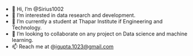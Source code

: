 - 👋 Hi, I’m @Sirius1002
- 👀 I’m interested in data research and development.
- 🌱 I’m currently a student at Thapar Institute if Engineering and Technology.
- 💞️ I’m looking to collaborate on any project on Data science and machine learning.
- 📫 Reach me at @igupta.1023@gmail.com

<!---
Sirius1002/Sirius1002 is a ✨ special ✨ repository because its `README.md` (this file) appears on your GitHub profile.
You can click the Preview link to take a look at your changes.
--->
